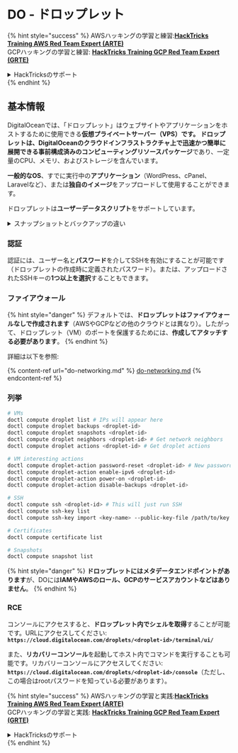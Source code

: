 # DO - ドロップレット

{% hint style="success" %}
AWSハッキングの学習と練習:<img src="/.gitbook/assets/image.png" alt="" data-size="line">[**HackTricks Training AWS Red Team Expert (ARTE)**](https://training.hacktricks.xyz/courses/arte)<img src="/.gitbook/assets/image.png" alt="" data-size="line">\
GCPハッキングの学習と練習: <img src="/.gitbook/assets/image (2).png" alt="" data-size="line">[**HackTricks Training GCP Red Team Expert (GRTE)**<img src="/.gitbook/assets/image (2).png" alt="" data-size="line">](https://training.hacktricks.xyz/courses/grte)

<details>

<summary>HackTricksのサポート</summary>

* [**サブスクリプションプラン**](https://github.com/sponsors/carlospolop)をチェックしてください！
* 💬 [**Discordグループ**](https://discord.gg/hRep4RUj7f)に参加するか、[**telegramグループ**](https://t.me/peass)に参加するか、**Twitter** 🐦 [**@hacktricks\_live**](https://twitter.com/hacktricks\_live)**をフォロー**してください。
* ハッキングトリックを共有するために、[**HackTricks**](https://github.com/carlospolop/hacktricks)と[**HackTricks Cloud**](https://github.com/carlospolop/hacktricks-cloud)のGitHubリポジトリにPRを提出してください。

</details>
{% endhint %}

## 基本情報

DigitalOceanでは、「ドロップレット」はウェブサイトやアプリケーションをホストするために使用できる**仮想プライベートサーバー（VPS）**です。 ドロップレットは、DigitalOceanのクラウドインフラストラクチャ上で迅速かつ簡単に展開できる**事前構成済みのコンピューティングリソースパッケージ**であり、一定量のCPU、メモリ、およびストレージを含んでいます。

**一般的なOS**、すでに実行中の**アプリケーション**（WordPress、cPanel、Laravelなど）、または**独自のイメージ**をアップロードして使用することができます。

ドロップレットは**ユーザーデータスクリプト**をサポートしています。

<details>

<summary>スナップショットとバックアップの違い</summary>

DigitalOceanでは、スナップショットはドロップレットのディスクの特定時点のコピーです。 スナップショットは、取得時点でのドロップレットのディスクの状態をキャプチャし、オペレーティングシステム、インストールされたアプリケーション、およびディスク上のすべてのファイルとデータを含みます。

スナップショットは、元のドロップレットと同じ構成で新しいドロップレットを作成したり、スナップショットを取得した時点の状態にドロップレットを復元したりするために使用できます。 スナップショットはDigitalOceanのオブジェクトストレージサービスに保存され、前回のスナップショット以降の変更のみが保存されるインクリメンタルな形式です。 これにより、効率的に使用し、費用対効果の高いストレージが可能となります。

一方、バックアップは、オペレーティングシステム、インストールされたアプリケーション、ファイル、データ、およびドロップレットの設定とメタデータを含むドロップレットの完全なコピーです。 バックアップは通常定期的に実行され、特定の時点でのドロップレットの完全な状態をキャプチャします。

スナップショットとは異なり、バックアップは圧縮された暗号化形式で保存され、DigitalOceanのインフラストラクチャからリモートの場所に転送されます。 これにより、バックアップは災害復旧に理想的であり、データ損失やその他の災害が発生した場合に復元できるドロップレットの完全なコピーを提供します。

要するに、スナップショットはドロップレットのディスクの特定時点のコピーであり、バックアップは設定とメタデータを含むドロップレットの完全なコピーです。 スナップショットはDigitalOceanのオブジェクトストレージサービスに保存され、バックアップはDigitalOceanのインフラストラクチャからリモートの場所に転送されます。 スナップショットとバックアップの両方を使用してドロップレットを復元できますが、スナップショットはより効率的に使用および保存されますが、バックアップは災害復旧のためのより包括的なバックアップソリューションを提供します。

</details>

### 認証

認証には、ユーザー名と**パスワード**を介してSSHを有効にすることが可能です（ドロップレットの作成時に定義されたパスワード）。または、アップロードされたSSHキーの**1つ以上を選択**することもできます。

### ファイアウォール

{% hint style="danger" %}
デフォルトでは、**ドロップレットはファイアウォールなしで作成されます**（AWSやGCPなどの他のクラウドとは異なり）。したがって、ドロップレット（VM）のポートを保護するためには、**作成してアタッチする必要があります**。
{% endhint %}

詳細は以下を参照:

{% content-ref url="do-networking.md" %}
[do-networking.md](do-networking.md)
{% endcontent-ref %}

### 列挙
```bash
# VMs
doctl compute droplet list # IPs will appear here
doctl compute droplet backups <droplet-id>
doctl compute droplet snapshots <droplet-id>
doctl compute droplet neighbors <droplet-id> # Get network neighbors
doctl compute droplet actions <droplet-id> # Get droplet actions

# VM interesting actions
doctl compute droplet-action password-reset <droplet-id> # New password is emailed to the user
doctl compute droplet-action enable-ipv6 <droplet-id>
doctl compute droplet-action power-on <droplet-id>
doctl compute droplet-action disable-backups <droplet-id>

# SSH
doctl compute ssh <droplet-id> # This will just run SSH
doctl compute ssh-key list
doctl compute ssh-key import <key-name> --public-key-file /path/to/key.pub

# Certificates
doctl compute certificate list

# Snapshots
doctl compute snapshot list
```
{% hint style="danger" %}
**ドロップレットにはメタデータエンドポイントがあります**が、DOには**IAMやAWSのロール、GCPのサービスアカウントなどはありません**。
{% endhint %}

### RCE

コンソールにアクセスすると、**ドロップレット内でシェルを取得**することが可能です。URLにアクセスしてください: **`https://cloud.digitalocean.com/droplets/<droplet-id>/terminal/ui/`**

また、**リカバリーコンソール**を起動してホスト内でコマンドを実行することも可能です。リカバリーコンソールにアクセスしてください: **`https://cloud.digitalocean.com/droplets/<droplet-id>/console`**（ただし、この場合はrootパスワードを知っている必要があります）。

{% hint style="success" %}
AWSハッキングの学習と実践:<img src="/.gitbook/assets/image.png" alt="" data-size="line">[**HackTricks Training AWS Red Team Expert (ARTE)**](https://training.hacktricks.xyz/courses/arte)<img src="/.gitbook/assets/image.png" alt="" data-size="line">\
GCPハッキングの学習と実践: <img src="/.gitbook/assets/image (2).png" alt="" data-size="line">[**HackTricks Training GCP Red Team Expert (GRTE)**<img src="/.gitbook/assets/image (2).png" alt="" data-size="line">](https://training.hacktricks.xyz/courses/grte)

<details>

<summary>HackTricksのサポート</summary>

* [**サブスクリプションプラン**](https://github.com/sponsors/carlospolop)をチェック！
* 💬 [**Discordグループ**](https://discord.gg/hRep4RUj7f)に参加するか、[**telegramグループ**](https://t.me/peass)に参加するか、**Twitter** 🐦 [**@hacktricks\_live**](https://twitter.com/hacktricks\_live)**をフォロー**してください。
* **HackTricks**と**HackTricks Cloud**のGitHubリポジトリにPRを提出して、ハッキングトリックを共有してください。

</details>
{% endhint %}
